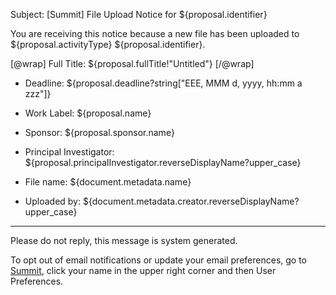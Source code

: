 Subject: [Summit] File Upload Notice for ${proposal.identifier}

You are receiving this notice because a new file has been uploaded to ${proposal.activityType} ${proposal.identifier}.

[@wrap]
Full Title: ${proposal.fullTitle!"Untitled"}
[/@wrap]

* Deadline: ${proposal.deadline?string["EEE, MMM d, yyyy, hh:mm a zzz"]}
* Work Label: ${proposal.name}
* Sponsor: ${proposal.sponsor.name}
* Principal Investigator: ${proposal.principalInvestigator.reverseDisplayName?upper_case}  

  
* File name: ${document.metadata.name}
* Uploaded by: ${document.metadata.creator.reverseDisplayName?upper_case}

------------------------------------------------------------------------
Please do not reply, this message is system generated.

To opt out of email notifications or update your email preferences, go to [Summit](summit.vt.edu), click your name in the upper right corner and then User Preferences.
